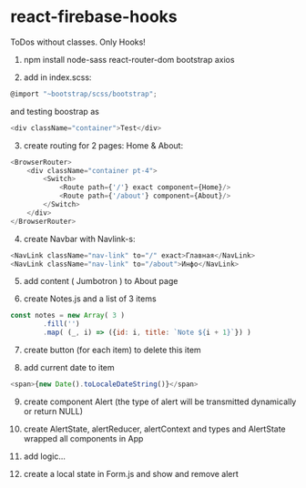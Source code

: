 # react-firebase-hooks
ToDos without classes. Only Hooks!

1. npm install node-sass react-router-dom bootstrap axios

2. add in index.scss:
~~~javascript
@import "~bootstrap/scss/bootstrap";
~~~
and testing boostrap as
~~~javascript
<div className="container">Test</div>
~~~

3. create routing for 2 pages: Home & About:
~~~javascript
<BrowserRouter>
	<div className="container pt-4">
		<Switch>
			<Route path={'/'} exact component={Home}/>
			<Route path={'/about'} component={About}/>
		</Switch>
	</div>
</BrowserRouter>
~~~

4. create Navbar with Navlink-s:
~~~javascript
<NavLink className="nav-link" to="/" exact>Главная</NavLink>
<NavLink className="nav-link" to="/about">Инфо</NavLink>
~~~

5. add content ( Jumbotron ) to About page

6. create Notes.js and a list of 3 items
~~~javascript
const notes = new Array( 3 )
		.fill('')
		.map( (_, i) => ({id: i, title: `Note ${i + 1}`}) )
~~~

7. create button (for each item) to delete this item

8. add current date to item
~~~javascript
<span>{new Date().toLocaleDateString()}</span>
~~~

9. create component Alert (the type of alert will be transmitted dynamically or return NULL)

10. create AlertState, alertReducer, alertContext and types and AlertState wrapped all components in App

11. add logic...

12. create a local state in Form.js and show and remove alert

